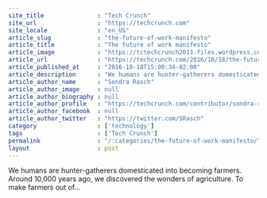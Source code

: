 ```yaml
---
site_title               : "Tech Crunch"
site_url                 : "https://techcrunch.com"
site_locale              : "en_US"
article_slug             : "the-future-of-work-manifesto"
article_title            : "The future of work manifesto"
article_image            : "https://tctechcrunch2011.files.wordpress.com/2016/09/dering-on-the-beach.jpg?w=764&h=400&crop=1"
article_url              : "https://techcrunch.com/2016/10/18/the-future-of-work-manifesto/"
article_published_at     : "2016-10-18T15:00:34-02:00"
article_description      : "We humans are hunter-gatherers domesticated into becoming farmers. Around 10,000 years ago, we discovered the wonders of agriculture. To make farmers out of..."
article_author_name      : "Sondra Rasch"
article_author_image     : null
article_author_biography : null
article_author_profile   : "https://techcrunch.com/contributor/sondra-rasch/"
article_author_facebook  : null
article_author_twitter   : "https://twitter.com/SRasch"
category                 : ['technology']
tags                     : ['Tech Crunch']
permalink                : "/:categories/the-future-of-work-manifesto/"
layout                   : post
---
```


We humans are hunter-gatherers domesticated into becoming farmers. Around 10,000 years ago, we discovered the wonders of agriculture. To make farmers out of...
